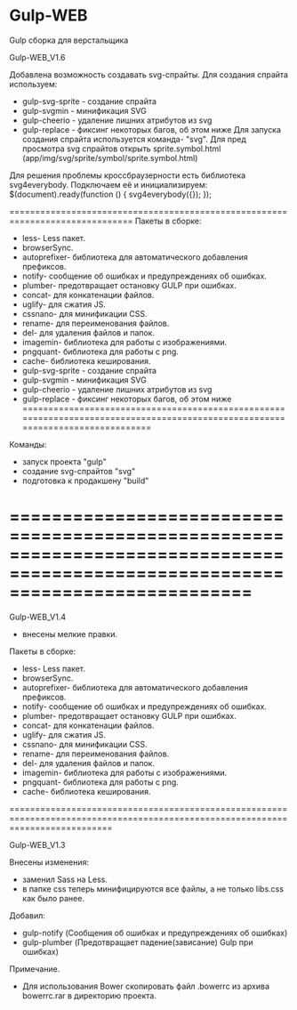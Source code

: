 # Gulp-WEB
Gulp сборка для верстальщика


Gulp-WEB_V1.6


Добавлена возможность создавать svg-спрайты.
Для создания спрайта используем:
- gulp-svg-sprite - создание спрайта
- gulp-svgmin - минификация SVG
- gulp-cheerio - удаление лишних атрибутов из svg
- gulp-replace - фиксинг некоторых багов, об этом ниже
Для запуска создания спрайта используется команда- "svg".
Для пред просмотра svg спрайтов открыть sprite.symbol.html (app/img/svg/sprite/symbol/sprite.symbol.html)

Для решения проблемы кроссбраузерности есть библиотека svg4everybody.
Подключаем её и инициализируем:
 $(document).ready(function () {
    svg4everybody({});
 });

==============================================================================
Пакеты в сборке:
- less- Less пакет.
- browserSync.
- autoprefixer- библиотека для автоматического добавления префиксов.
- notify- cообщение об ошибках и предупреждениях об ошибках.
- plumber- предотвращает остановку GULP при ошибках.
- concat- для конкатенации файлов.
- uglify- для сжатия JS.
- cssnano- для минификации CSS.
- rename- для переименования файлов.
- del- для удаления файлов и папок.
- imagemin- библиотека для работы с изображениями.
- pngquant- библиотека для работы с png.
- cache- библиотека кеширования.
- gulp-svg-sprite - создание спрайта
- gulp-svgmin - минификация SVG
- gulp-cheerio - удаление лишних атрибутов из svg
- gulp-replace - фиксинг некоторых багов, об этом ниже
===============================================================================================================================

Команды:
- запуск проекта "gulp"
- создание svg-спрайтов "svg"
- подготовка к продакшену "build"

===============================================================================================================================
===============================================================================================================================
Gulp-WEB_V1.4
- внесены мелкие правки.

Пакеты в сборке:
- less- Less пакет.
- browserSync.
- autoprefixer- библиотека для автоматического добавления префиксов.
- notify- cообщение об ошибках и предупреждениях об ошибках.
- plumber- предотвращает остановку GULP при ошибках.
- concat- для конкатенации файлов.
- uglify- для сжатия JS.
- cssnano- для минификации CSS.
- rename- для переименования файлов.
- del- для удаления файлов и папок.
- imagemin- библиотека для работы с изображениями.
- pngquant- библиотека для работы с png.
- cache- библиотека кеширования.


================================================================================================================================

Gulp-WEB_V1.3

Внесены изменения:
- заменил Sass на Less.
- в папке css теперь минифицируются все файлы, а не только libs.css как было ранее.

Добавил:
- gulp-notify (Сообщения об ошибках и предупреждениях об ошибках)
- gulp-plumber (Предотвращает падение(зависание) Gulp при ошибках)


Примечание.
- Для использования Bower скопировать файл .bowerrc из архива bowerrc.rar в директорию проекта.
